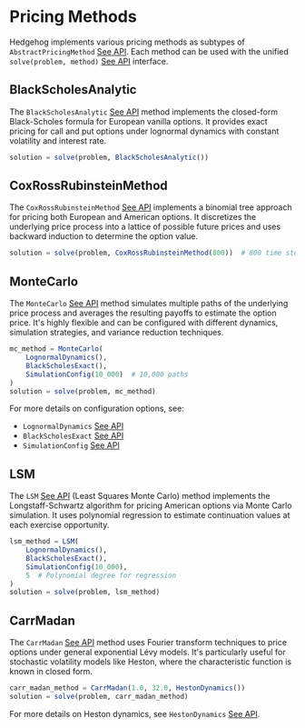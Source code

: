 # Pricing Methods

Hedgehog implements various pricing methods as subtypes of `AbstractPricingMethod` [See API](api.md#AbstractPricingMethod). Each method can be used with the unified `solve(problem, method)` [See API](api.md#solve) interface.

## BlackScholesAnalytic

The `BlackScholesAnalytic` [See API](api.md#BlackScholesAnalytic) method implements the closed-form Black-Scholes formula for European vanilla options. It provides exact pricing for call and put options under lognormal dynamics with constant volatility and interest rate.

```julia
solution = solve(problem, BlackScholesAnalytic())
```

## CoxRossRubinsteinMethod

The `CoxRossRubinsteinMethod` [See API](api.md#CoxRossRubinsteinMethod) implements a binomial tree approach for pricing both European and American options. It discretizes the underlying price process into a lattice of possible future prices and uses backward induction to determine the option value.

```julia
solution = solve(problem, CoxRossRubinsteinMethod(800))  # 800 time steps
```

## MonteCarlo

The `MonteCarlo` [See API](api.md#MonteCarlo) method simulates multiple paths of the underlying price process and averages the resulting payoffs to estimate the option price. It's highly flexible and can be configured with different dynamics, simulation strategies, and variance reduction techniques.

```julia
mc_method = MonteCarlo(
    LognormalDynamics(),
    BlackScholesExact(),
    SimulationConfig(10_000)  # 10,000 paths
)
solution = solve(problem, mc_method)
```

For more details on configuration options, see:
- `LognormalDynamics` [See API](api.md#LognormalDynamics)
- `BlackScholesExact` [See API](api.md#BlackScholesExact)
- `SimulationConfig` [See API](api.md#SimulationConfig)

## LSM

The `LSM` [See API](api.md#LSM) (Least Squares Monte Carlo) method implements the Longstaff-Schwartz algorithm for pricing American options via Monte Carlo simulation. It uses polynomial regression to estimate continuation values at each exercise opportunity.

```julia
lsm_method = LSM(
    LognormalDynamics(),
    BlackScholesExact(),
    SimulationConfig(10_000),
    5  # Polynomial degree for regression
)
solution = solve(problem, lsm_method)
```

## CarrMadan

The `CarrMadan` [See API](api.md#CarrMadan) method uses Fourier transform techniques to price options under general exponential Lévy models. It's particularly useful for stochastic volatility models like Heston, where the characteristic function is known in closed form.

```julia
carr_madan_method = CarrMadan(1.0, 32.0, HestonDynamics())
solution = solve(problem, carr_madan_method)
```

For more details on Heston dynamics, see `HestonDynamics` [See API](api.md#HestonDynamics).
